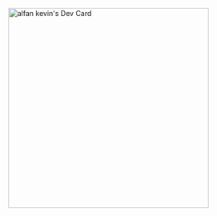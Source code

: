 <!--### Hi there 👋

<!--
**alfankevin/alfankevin** is a ✨ _special_ ✨ repository because its `README.md` (this file) appears on your GitHub profile.

Here are some ideas to get you started:

- 🔭 I’m currently working on ...
- 🌱 I’m currently learning ...
- 👯 I’m looking to collaborate on ...
- 🤔 I’m looking for help with ...
- 💬 Ask me about ...
- 📫 How to reach me: ...
- 😄 Pronouns: ...
- ⚡ Fun fact: ...
-->
<a href="https://app.daily.dev/alkevin"><img src="https://api.daily.dev/devcards/eb7cd4244d7e4838a94dc8f4a6e51237.png?r=nhx" width="400" alt="alfan kevin's Dev Card"/></a>
